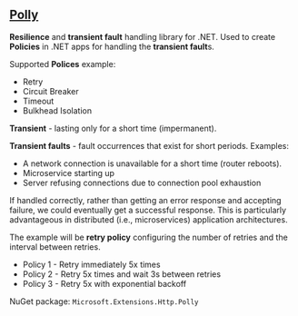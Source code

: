 ## [Polly](https://github.com/App-vNext/Polly)

**Resilience** and **transient fault** handling library for .NET. Used to create **Policies** in .NET apps for handling the **transient fault**s.

Supported **Polices** example:
- Retry
- Circuit Breaker
- Timeout
- Bulkhead Isolation

**Transient** - lasting only for a short time (impermanent).

**Transient faults** - fault occurrences that exist for short periods. Examples:
- A network connection is unavailable for a short time (router reboots).
- Microservice starting up
- Server refusing connections due to connection pool exhaustion

If handled correctly, rather than getting an error response and accepting failure, we could eventually get a successful response. This is particularly advantageous in distributed (i.e., microservices) application architectures. 

The example will be **retry policy** configuring the number of retries and the interval between retries.
  - Policy 1 - Retry immediately 5x times
  - Policy 2 - Retry 5x times and wait 3s between retries
  - Policy 3 - Retry 5x with exponential backoff 

NuGet package: ```Microsoft.Extensions.Http.Polly```

